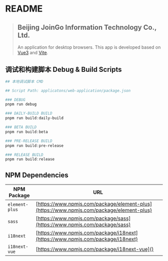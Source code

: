 # README

> ## Beijing JoinGo Information Technology Co., Ltd.
> 
> An application for desktop browsers. This app is developed based on [Vue3](https://cn.vuejs.org/) and [Vite](https://cn.vitejs.dev/).

## 调试和构建脚本 Debug & Build Scripts

```powershell
## 本地调试脚本 CMD

## Script Path: applicatons/web-application/package.json

### DEBUG
pnpm run debug

### DAILY-BUILD BUILD
pnpm run build:daily-build

### BETA BUILD
pnpm run build:beta

### PRE-RELEASE BUILD
pnpm run build:pre-release

### RELEASE BUILD
pnpm run build:release
```

## NPM Dependencies

| NPM Package    | URL                                                                                      |
| -------------- | ---------------------------------------------------------------------------------------- |
| `element-plus` | [https://www.npmjs.com/package/element-plus](https://www.npmjs.com/package/element-plus) |
| `sass`         | [https://www.npmjs.com/package/sass](https://www.npmjs.com/package/sass)                 |
| `i18next`      | [https://www.npmjs.com/package/i18next](https://www.npmjs.com/package/i18next)           |
| `i18next-vue`  | [https://www.npmjs.com/package/i18next-vue]()                                            |
